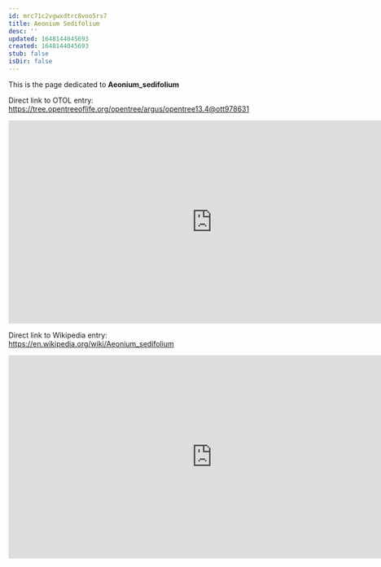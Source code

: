 ```yaml
---
id: mrc71c2vgwxdtrc8voo5rs7
title: Aeonium Sedifolium
desc: ''
updated: 1648144045693
created: 1648144045693
stub: false
isDir: false
---
```

This is the page dedicated to **Aeonium_sedifolium**


Direct link to OTOL entry: https://tree.opentreeoflife.org/opentree/argus/opentree13.4@ott978631



<html>
    <body>
    <iframe src="https://tree.opentreeoflife.org/opentree/argus/opentree13.4@ott978631"
    width="800" height="400" frameborder="0" allowfullscreen> </iframe>
    </body>
</html>
    


Direct link to Wikipedia entry: https://en.wikipedia.org/wiki/Aeonium_sedifolium



<html>
    <body>
    <iframe src="https://en.wikipedia.org/wiki/Aeonium_sedifolium"
    width="800" height="400" frameborder="0" allowfullscreen> </iframe>
    </body>
</html>
    

